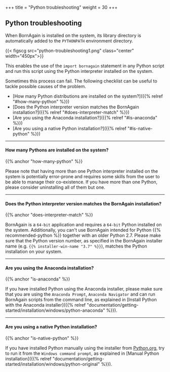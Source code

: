 +++
title = "Python troubleshooting"
weight = 30
+++

## Python troubleshooting

When BornAgain is installed on the system, its library directory is automatically added to the `PYTHONPATH` environment directory.

{{< figscg src="python-troubleshooting1.png" class="center" width="450px">}}

This enables the use of the `import bornagain` statement in any Python script and run this script using the Python interpreter installed on the system.

Sometimes this process can fail. The following checklist can be useful to tackle possible  causes of the problem.

* [How many Python distributions are installed on the system?]({{% relref "#how-many-python" %}})
* [Does the Python interpreter version matches the BornAgain installation?]({{% relref "#does-interpreter-match" %}})
* [Are you using the Anaconda installation?]({{% relref "#is-anaconda" %}})
* [Are you using a native Python installation?]({{% relref "#is-native-python" %}})

<hr>

#### How many Pythons are installed on the system? 
{{% anchor "how-many-python" %}}

Please note that having more than one Python interpreter installed on the system is potentially error-prone and requires some skills from the user 
to be able to manage their co-existence. If you have more than one Python, please consider uninstalling all of them but one.

<hr>

#### Does the Python interpreter version matches the BornAgain installation?
{{% anchor "does-interpreter-match" %}}

BornAgain is a `64-bit` application and requires a `64-bit` Python installed on the system. Additionally, you can't use BornAgain intended for Python
{{% recommended-python %}} together with an older Python 2.7.
Please make sure that the Python version number, as specified
in the BornAgain installer name (e.g. `{{% installer-win-name "3.7" %}}`),
matches the Python installation on your system.

<hr>

#### Are you using the Anaconda installation?
{{% anchor "is-anaconda" %}}

If you have installed Python using the Anaconda installer, please make sure that you are using the `Anaconda Prompt`, `Anaconda Navigator` and
can run BornAgain scripts from the command line, as explained in 
[Install Python with the Anaconda installer]({{% relref "documentation/getting-started/installation/windows/python-anaconda" %}}).

<hr>

#### Are you using a native Python installation?
{{% anchor "is-native-python" %}}

If you have installed Python manually using the installer from [Python.org](https://www.python.org/download), try to run it from the `Windows command prompt`, as explained in
[Manual Python installation]({{% relref "documentation/getting-started/installation/windows/python-original" %}}).

